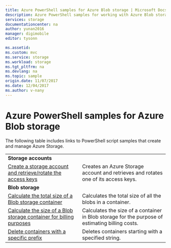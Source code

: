 ```yaml
---
title: Azure PowerShell samples for Azure Blob storage | Microsoft Docs
description: Azure PowerShell samples for working with Azure Blob storage
services: storage
documentationcenter: na
author: yunan2016
manager: digimobile
editor: tysonn

ms.assetid:
ms.custom: mvc
ms.service: storage
ms.workload: storage
ms.tgt_pltfrm: na
ms.devlang: na
ms.topic: sample
origin.date: 11/07/2017
ms.date: 12/04/2017
ms.author: v-nany
---
```

# Azure PowerShell samples for Azure Blob storage

The following table includes links to PowerShell script samples that create and manage Azure Storage.

| | |
|---|---|
|**Storage accounts**||
| [Create a storage account and retrieve/rotate the access keys](../scripts/storage-common-rotate-account-keys-powershell.md?toc=%2fcli%2ftoc.json)| Creates an Azure Storage account and retrieves and rotates one of its access keys. |
|**Blob storage**||
| [Calculate the total size of a Blob storage container](../scripts/storage-blobs-container-calculate-size-powershell.md?toc=%2fcli%2ftoc.json) | Calculates the total size of all the blobs in a container. |
| [Calculate the size of a Blob storage container for billing purposes](../scripts/storage-blobs-container-calculate-billing-size-powershell.md?toc=%2fpowershell%2fmodule%2ftoc.json) | Calculates the size of a container in Blob storage for the purpose of estimating billing costs. |
| [Delete containers with a specific prefix](../scripts/storage-blobs-container-delete-by-prefix-powershell.md?toc=%2fcli%2ftoc.json) | Deletes containers starting with a specified string. |

